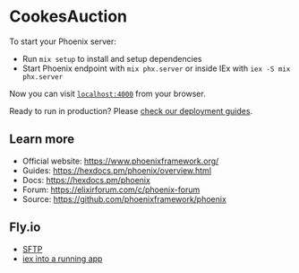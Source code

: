 # CookesAuction

To start your Phoenix server:

  * Run `mix setup` to install and setup dependencies
  * Start Phoenix endpoint with `mix phx.server` or inside IEx with `iex -S mix phx.server`

Now you can visit [`localhost:4000`](http://localhost:4000) from your browser.

Ready to run in production? Please [check our deployment guides](https://hexdocs.pm/phoenix/deployment.html).

## Learn more

  * Official website: https://www.phoenixframework.org/
  * Guides: https://hexdocs.pm/phoenix/overview.html
  * Docs: https://hexdocs.pm/phoenix
  * Forum: https://elixirforum.com/c/phoenix-forum
  * Source: https://github.com/phoenixframework/phoenix

## Fly.io

  * [SFTP](https://fly.io/docs/elixir/advanced-guides/sqlite3/#copying-an-existing-database-to-a-fly-volume)
  * [iex into a running app](https://fly.io/docs/elixir/the-basics/iex-into-running-app/)
